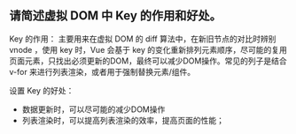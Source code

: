 ## 请简述虚拟 DOM 中 Key 的作用和好处。
Key 的作用： 主要用来在虚拟 DOM 的 diff 算法中，在新旧节点的对比时辨别 vnode ，使用 key 时，Vue 会基于 key 的变化重新排列元素顺序，尽可能的复用页面元素，只找出必须更新的DOM，最终可以减少DOM操作。常见的列子是结合 v-for 来进行列表渲染，或者用于强制替换元素/组件。

设置 Key 的好处：
 - 数据更新时，可以尽可能的减少DOM操作
 - 列表渲染时，可以提高列表渲染的效率，提高页面的性能；
